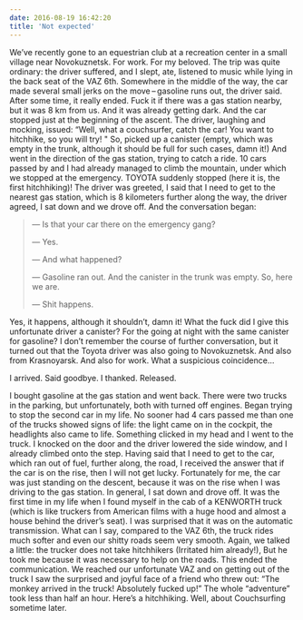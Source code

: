 ```yaml
---
date: 2016-08-19 16:42:20
title: 'Not expected'
---
```


We’ve recently gone to an equestrian club at a recreation center in a small village near
Novokuznetsk. For work. For my beloved. The trip was quite ordinary: the driver suffered, and I
slept, ate, listened to music while lying in the back seat of the VAZ 6th. Somewhere in the middle
of the way, the car made several small jerks on the move – gasoline runs out, the driver said. After
some time, it really ended. Fuck it if there was a gas station nearby, but it was 8 km from us. And
it was already getting dark. And the car stopped just at the beginning of the ascent. The driver,
laughing and mocking, issued: “Well, what a couchsurfer, catch the car! You want to hitchhike, so
you will try! &quot; So, picked up a canister (empty, which was empty in the trunk, although it
should be full for such cases, damn it!) And went in the direction of the gas station, trying to
catch a ride. 10 cars passed by and I had already managed to climb the mountain, under which we
stopped at the emergency. TOYOTA suddenly stopped (here it is, the first hitchhiking)! The driver
was greeted, I said that I need to get to the nearest gas station, which is 8 kilometers further
along the way, the driver agreed, I sat down and we drove off. And the conversation began:

> ― Is that your car there on the emergency gang?
>
> ― Yes.
>
> ― And what happened?
>
> ― Gasoline ran out. And the canister in the trunk was empty. So, here we are.
>
> ― Shit happens.

Yes, it happens, although it shouldn’t, damn it! What the fuck did I give this unfortunate driver a
canister? For the going at night with the same canister for gasoline? I don’t remember the course of
further conversation, but it turned out that the Toyota driver was also going to Novokuznetsk. And
also from Krasnoyarsk. And also for work. What a suspicious coincidence…

I arrived. Said goodbye. I thanked. Released.

I bought gasoline at the gas station and went back. There were two trucks in the parking, but
unfortunately, both with turned off engines. Began trying to stop the second car in my life. No
sooner had 4 cars passed me than one of the trucks showed signs of life: the light came on in the
cockpit, the headlights also came to life. Something clicked in my head and I went to the truck. I
knocked on the door and the driver lowered the side window, and I already climbed onto the step.
Having said that I need to get to the car, which ran out of fuel, further along, the road, I
received the answer that if the car is on the rise, then I will not get lucky. Fortunately for me,
the car was just standing on the descent, because it was on the rise when I was driving to the gas
station. In general, I sat down and drove off. It was the first time in my life when I found myself
in the cab of a KENWORTH truck (which is like truckers from American films with a huge hood and
almost a house behind the driver’s seat). I was surprised that it was on the automatic transmission.
What can I say, compared to the VAZ 6th, the truck rides much softer and even our shitty roads seem
very smooth. Again, we talked a little: the trucker does not take hitchhikers (Irritated him
already!), But he took me because it was necessary to help on the roads. This ended the
communication. We reached our unfortunate VAZ and on getting out of the truck I saw the surprised
and joyful face of a friend who threw out: “The monkey arrived in the truck! Absolutely fucked up!”
The whole “adventure” took less than half an hour. Here’s a hitchhiking. Well, about Couchsurfing
sometime later.
